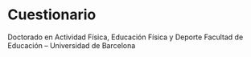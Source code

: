 # Cuestionario
 Doctorado en Actividad Física, Educación Física y Deporte Facultad de Educación – Universidad de Barcelona
